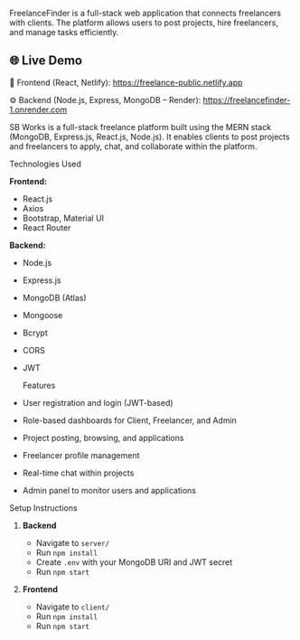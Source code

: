 FreelanceFinder is a full-stack web application that connects freelancers with clients. The platform allows users to post projects, hire freelancers, and manage tasks efficiently.

## 🌐 Live Demo
🚀 Frontend (React, Netlify): https://freelance-public.netlify.app

⚙️ Backend (Node.js, Express, MongoDB – Render): https://freelancefinder-1.onrender.com



SB Works is a full-stack freelance platform built using the MERN stack (MongoDB, Express.js, React.js, Node.js). It enables clients to post projects and freelancers to apply, chat, and collaborate within the platform.

  Technologies Used

**Frontend:**

* React.js
* Axios
* Bootstrap, Material UI
* React Router

**Backend:**

* Node.js
* Express.js
* MongoDB (Atlas)
* Mongoose
* Bcrypt
* CORS
* JWT

   Features

* User registration and login (JWT-based)
* Role-based dashboards for Client, Freelancer, and Admin
* Project posting, browsing, and applications
* Freelancer profile management
* Real-time chat within projects
* Admin panel to monitor users and applications

 Setup Instructions

1. **Backend**

   * Navigate to `server/`
   * Run `npm install`
   * Create `.env` with your MongoDB URI and JWT secret
   * Run `npm start`

2. **Frontend**

   * Navigate to `client/`
   * Run `npm install`
   * Run `npm start`


